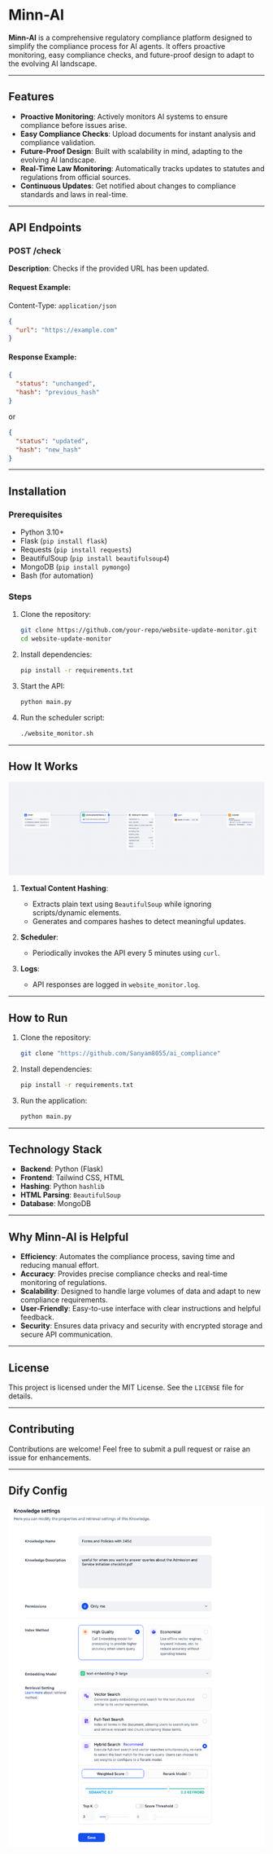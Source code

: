 # Minn-AI

**Minn-AI** is a comprehensive regulatory compliance platform designed to simplify the compliance process for AI agents. It offers proactive monitoring, easy compliance checks, and future-proof design to adapt to the evolving AI landscape.

---

## Features

- **Proactive Monitoring**: Actively monitors AI systems to ensure compliance before issues arise.
- **Easy Compliance Checks**: Upload documents for instant analysis and compliance validation.
- **Future-Proof Design**: Built with scalability in mind, adapting to the evolving AI landscape.
- **Real-Time Law Monitoring**: Automatically tracks updates to statutes and regulations from official sources.
- **Continuous Updates**: Get notified about changes to compliance standards and laws in real-time.

---

## API Endpoints

### POST /check
**Description**: Checks if the provided URL has been updated.

#### Request Example:
Content-Type: `application/json`

```json
{
  "url": "https://example.com"
}
```

#### Response Example:
```json
{
  "status": "unchanged",
  "hash": "previous_hash"
}
```
or
```json
{
  "status": "updated",
  "hash": "new_hash"
}
```

---

## Installation

### Prerequisites
- Python 3.10+
- Flask (`pip install flask`)
- Requests (`pip install requests`)
- BeautifulSoup (`pip install beautifulsoup4`)
- MongoDB (`pip install pymongo`)
- Bash (for automation)

### Steps
1. Clone the repository:
    ```bash
    git clone https://github.com/your-repo/website-update-monitor.git
    cd website-update-monitor
    ```

2. Install dependencies:
    ```bash
    pip install -r requirements.txt
    ```

3. Start the API:
    ```bash
    python main.py
    ```

4. Run the scheduler script:
    ```bash
    ./website_monitor.sh
    ```

---

## How It Works

![Minn-AI Process](./Minn-ai_process_v2.png)

1. **Textual Content Hashing**:
    - Extracts plain text using `BeautifulSoup` while ignoring scripts/dynamic elements.
    - Generates and compares hashes to detect meaningful updates.

2. **Scheduler**:
    - Periodically invokes the API every 5 minutes using `curl`.

3. **Logs**:
    - API responses are logged in `website_monitor.log`.

---

## How to Run
1. Clone the repository:
    ```bash
    git clone "https://github.com/Sanyam8055/ai_compliance"
    ```

2. Install dependencies:
    ```bash
    pip install -r requirements.txt
    ```

3. Run the application:
    ```bash
    python main.py
    ```

---

## Technology Stack

- **Backend**: Python (Flask)
- **Frontend**: Tailwind CSS, HTML
- **Hashing**: Python `hashlib`
- **HTML Parsing**: `BeautifulSoup`
- **Database**: MongoDB

---

## Why Minn-AI is Helpful

- **Efficiency**: Automates the compliance process, saving time and reducing manual effort.
- **Accuracy**: Provides precise compliance checks and real-time monitoring of regulations.
- **Scalability**: Designed to handle large volumes of data and adapt to new compliance requirements.
- **User-Friendly**: Easy-to-use interface with clear instructions and helpful feedback.
- **Security**: Ensures data privacy and security with encrypted storage and secure API communication.

---

## License

This project is licensed under the MIT License. See the `LICENSE` file for details.

---

## Contributing

Contributions are welcome! Feel free to submit a pull request or raise an issue for enhancements.

---

## Dify Config

![Configuration Pipeline](./config.png)

